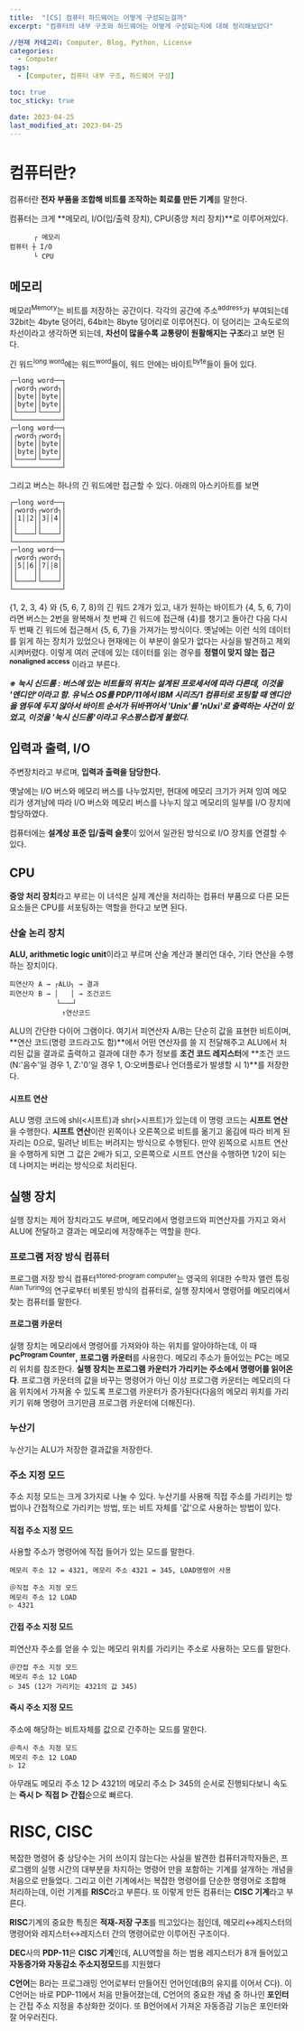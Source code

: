 ```yaml
---
title:  "[CS] 컴퓨터 하드웨어는 어떻게 구성되는걸까"
excerpt: "컴퓨터의 내부 구조와 하드웨어는 어떻게 구성되는지에 대해 정리해보았다"

//현재 카테고리: Computer, Blog, Python, License
categories:
  - Computer
tags:
  - [Computer, 컴퓨터 내부 구조, 하드웨어 구성]

toc: true
toc_sticky: true

date: 2023-04-25
last_modified_at: 2023-04-25
---
```


# 컴퓨터란?
컴퓨터란 **전자 부품을 조합해 비트를 조작하는 회로를 만든 기계**를 말한다.

컴퓨터는 크게 **메모리, I/O(입/출력 장치), CPU(중앙 처리 장치)**로 이루어져있다.

```
　　　 ┌ 메모리
컴퓨터 ┼ I/O
　　　 └ CPU
```

## 메모리
메모리<sup>Memory</sup>는 비트를 저장하는 공간이다. 각각의 공간에 주소<sup>address</sup>가 부여되는데 32bit는 4byte 덩어리, 64bit는 8byte 덩어리로 이루어진다. 이 덩어리는 고속도로의 차선이라고 생각하면 되는데, **차선이 많을수록 교통량이 원활해지는 구조**라고 보면 된다.

긴 워드<sup>long word</sup>에는 워드<sup>word</sup>들이, 워드 안에는 바이트<sup>byte</sup>들이 들어 있다.

```
┌─long word──┐
│┌word┐┌word┐│
││byte││byte││
││byte││byte││
│└────┘└────┘│
└────────────┘
┌─long word──┐
│┌word┐┌word┐│
││byte││byte││
││byte││byte││
│└────┘└────┘│
└────────────┘
```

그리고 버스는 하나의 긴 워드에만 접근할 수 있다. 아래의 아스키아트를 보면

```
┌─long word──┐
│┌word┐┌word┐│
││1││2││3││4││
││    ││    ││
│└────┘└────┘│
└────────────┘
┌─long word──┐
│┌word┐┌word┐│
││5││6││7││8││
││    ││    ││
│└────┘└────┘│
└────────────┘
```

{1, 2, 3, 4} 와 {5, 6, 7, 8}의 긴 워드 2개가 있고, 내가 원하는 바이트가 {4, 5, 6, 7}이라면 버스는 2번을 왕복해서 첫 번째 긴 워드에 접근해 {4}를 챙기고 돌아간 다음 다시 두 번째 긴 워드에 접근해서 {5, 6, 7}을 가져가는 방식이다. 옛날에는 이런 식의 데이터를 읽게 하는 장치가 있었으나 현재에는 이 부분이 쓸모가 없다는 사실을 발견하고 제외시켜버렸다. 이렇게 여러 군데에 있는 데이터를 읽는 경우를 **정렬이 맞지 않는 접근<sup>nonaligned access</sup>** 이라고 부른다.

***※ 눅시 신드롬 : 버스에 있는 비트들의 위치는 설계된 프로세서에 따라 다른데, 이것을 '엔디안'이라고 함. 유닉스 OS를 PDP/11에서 IBM 시리즈/1 컴퓨터로 포팅할 때 엔디안을 염두에 두지 않아서 바이트 순서가 뒤바뀌어서 'Unix'를 'nUxi'로 출력하는 사건이 있었고, 이것을 '눅시 신드롬'이라고 우스꽝스럽게 불렀다.***

## 입력과 출력, I/O
주변장치라고 부르며, **입력과 출력을 담당한다.**

옛날에는 I/O 버스와 메모리 버스를 나누었지만, 현대에 메모리 크기가 커져 잉여 메모리가 생겨남에 따라 I/O 버스와 메모리 버스를 나누지 않고 메모리의 일부를 I/O 장치에 할당하였다.

컴퓨터에는 **설계상 표준 입/출력 슬롯**이 있어서 일관된 방식으로 I/O 장치를 연결할 수 있다.

## CPU
**중앙 처리 장치**라고 부르는 이 녀석은 실제 계산을 처리하는 컴퓨터 부품으로 다른 모든 요소들은 CPU를 서포팅하는 역할을 한다고 보면 된다.

### 산술 논리 장치
**ALU, arithmetic logic unit**이라고 부르며 산술 계산과 불리언 대수, 기타 연산을 수행하는 장치이다.

```
피연산자 A → ┌ALU┐ → 결과
피연산자 B → │   │ → 조건코드
　　　　     └───┘
             ↑연산코드
```
ALU의 간단한 다이어 그램이다. 여기서 피연산자 A/B는 단순히 값을 표현한 비트이며, **연산 코드(명령 코드라고도 함)**에서 어떤 연산자를 쓸 지 전달해주고 ALU에서 처리된 값을 결과로 출력하고 결과에 대한 추가 정보를 **조건 코드 레지스터**에 **조건 코드(N:'음수'일 경우 1, Z:'0'일 경우 1, O:오버플로나 언더플로가 발생할 시 1)**를 저장한다.

#### 시프트 연산
ALU 명령 코드에 shl(<시프트)과 shr(>시프트)가 있는데 이 명령 코드는 **시프트 연산**을 수행한다. **시프트 연산**이란 왼쪽이나 오른쪽으로 비트를 옮기고 옮김에 따라 비게 된 자리는 0으로, 밀려난 비트는 버려지는 방식으로 수행된다. 만약 왼쪽으로 시프트 연산을 수행하게 되면 그 값은 2배가 되고, 오른쪽으로 시프트 연산을 수행하면 1/2이 되는데 나머지는 버리는 방식으로 처리된다.

## 실행 장치
실행 장치는 제어 장치라고도 부르며, 메모리에서 명령코드와 피연산자를 가지고 와서 ALU에 전달하고 결과는 메모리에 저장해주는 역할을 한다.

### 프로그램 저장 방식 컴퓨터
프로그램 저장 방식 컴퓨터<sup>stored-program computer</sup>는 영국의 위대한 수학자 앨런 튜링<sup>Alan Turing</sup>의 연구로부터 비롯된 방식의 컴퓨터로, 실행 장치에서 명령어를 메모리에서 찾는 컴퓨터를 말한다. 

#### 프로그램 카운터
실행 장치는 메모리에서 명령어를 가져와야 하는 위치를 알아야하는데, 이 때 **PC<sup>Program Counter</sup>, 프로그램 카운터**를 사용한다. 메모리 주소가 들어있는 PC는 메모리 위치를 참조한다. **실행 장치는 프로그램 카운터가 가리키는 주소에서 명령어를 읽어온다**. 프로그램 카운터의 값을 바꾸는 명령어가 아닌 이상 프로그램 카운터는 메모리의 다음 위치에서 가져올 수 있도록 프로그램 카운터가 증가된다(다음의 메모리 위치를 가리키기 위해 명령어 크기만큼 프로그램 카운터에 더해진다).

### 누산기
누산기는 ALU가 저장한 결과값을 저장한다.

### 주소 지정 모드
주소 지정 모드는 크게 3가지로 나눌 수 있다. 누산기를 사용해 직접 주소를 가리키는 방법이나 간접적으로 가리키는 방법, 또는 비트 자체를 '값'으로 사용하는 방법이 있다.

#### 직접 주소 지정 모드
사용할 주소가 명령어에 직접 들어가 있는 모드를 말한다.

```
메모리 주소 12 = 4321, 메모리 주소 4321 = 345, LOAD명령어 사용

＠직접 주소 지정 모드
메모리 주소 12 LOAD
▷ 4321
```

#### 간접 주소 지정 모드
피연산자 주소를 얻을 수 있는 메모리 위치를 가리키는 주소로 사용하는 모드를 말한다.

```
＠간접 주소 지정 모드
메모리 주소 12 LOAD 
▷ 345 (12가 가리키는 4321의 값 345)
```

#### 즉시 주소 지정 모드
주소에 해당하는 비트자체를 값으로 간주하는 모드를 말한다.

```
＠즉시 주소 지정 모드
메모리 주소 12 LOAD
▷ 12
```

아무래도 메모리 주소 12 ▷ 4321의 메모리 주소 ▷ 345의 순서로 진행되다보니
속도는 **즉시 ▷ 직접 ▷ 간접**순으로 빠르다.

# RISC, CISC
복잡한 명령어 중 상당수는 거의 쓰이지 않는다는 사실을 발견한 컴퓨터과학자들은, 프로그램의 실행 시간의 대부분을 차지하는 명령어 만을 포함하는 기계를 설개하는 개념을 처음으로 만들었다. 그리고 이런 기계에서는 복잡한 명령어를 단순한 명령어로 조합해 처리하는데, 이런 기계를 **RISC**라고 부른다. 또 이렇게 만든 컴퓨터는 **CISC 기계**라고 부른다.

**RISC**기계의 중요한 특징은 **적재-저장 구조**를 띄고있다는 점인데, 메모리↔레지스터의 명령어와 레지스터↔레지스터 간의 명령어로만 이루어진 구조이다.

**DEC**사의 **PDP-11**은 **CISC 기계**인데, ALU역할을 하는 범용 레지스터가 8개 들어있고 **자동증가와 자동감소 주소지정모드**를 지원했다

**C언어**는 B라는 프로그래밍 언어로부터 만들어진 언어인데(B의 유지를 이어서 C다). 이 C언어는 바로 PDP-11에서 처음 만들어졌는데, C언어의 중요한 개념 중 하나인 **포인터**는 간접 주소 지정을 추상화한 것이다. 또 B언어에서 가져온 자동증감 기능은 포인터와 잘 어우러진다.